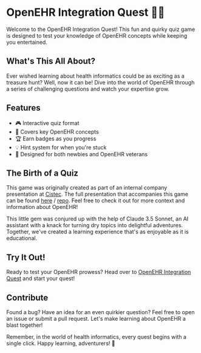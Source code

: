 # OpenEHR Integration Quest 🚀🧠

Welcome to the OpenEHR Integration Quest! This fun and quirky quiz game is designed to test your knowledge of OpenEHR concepts while keeping you entertained.

## What's This All About?

Ever wished learning about health informatics could be as exciting as a treasure hunt? Well, now it can be! Dive into the world of OpenEHR through a series of challenging questions and watch your expertise grow.

## Features

- 🎮 Interactive quiz format
- 🧠 Covers key OpenEHR concepts
- 🏆 Earn badges as you progress
- 💡 Hint system for when you're stuck
- 🌟 Designed for both newbies and OpenEHR veterans

## The Birth of a Quiz

This game was originally created as part of an internal company presentation at [Cistec](https://github.com/cistec-com). The full presentation that accompanies this game can be found [here](https://gmickel.github.io/openehr-presentation) / [repo](https://github.com/gmickel/openehr-presentation). Feel free to check it out for more context and information about OpenEHR!

This little gem was conjured up with the help of Claude 3.5 Sonnet, an AI assistant with a knack for turning dry topics into delightful adventures. Together, we've created a learning experience that's as enjoyable as it is educational.

## Try It Out!

Ready to test your OpenEHR prowess? Head over to [OpenEHR Integration Quest](https://gmickel.github.io/openehr-quest/) and start your quest!

## Contribute

Found a bug? Have an idea for an even quirkier question? Feel free to open an issue or submit a pull request. Let's make learning about OpenEHR a blast together!

Remember, in the world of health informatics, every quest begins with a single click. Happy learning, adventurers! 🌟
